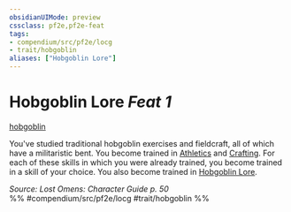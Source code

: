 ```yaml
---
obsidianUIMode: preview
cssclass: pf2e,pf2e-feat
tags:
- compendium/src/pf2e/locg
- trait/hobgoblin
aliases: ["Hobgoblin Lore"]
---
```

# Hobgoblin Lore  *Feat 1*  
[hobgoblin](hobgoblin-locg.md "Hobgoblin Ancestry & Heritage Trait")  


You've studied traditional hobgoblin exercises and fieldcraft, all of which have a militaristic bent. You become trained in [Athletics](skills.md#Athletics) and [Crafting](skills.md#Crafting). For each of these skills in which you were already trained, you become trained in a skill of your choice. You also become trained in [Hobgoblin Lore](skills.md#Lore).

*Source: Lost Omens: Character Guide p. 50*  
%% #compendium/src/pf2e/locg #trait/hobgoblin %%